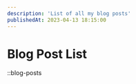 ```yaml
---
description: 'List of all my blog posts'
publishedAt: 2023-04-13 18:15:00
---
```


# Blog Post List

::blog-posts